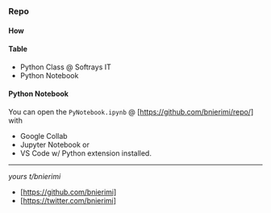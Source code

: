 ### Repo

#### How

#### Table
- Python Class @ Softrays IT
- Python Notebook

#### Python Notebook
You can open the `PyNotebook.ipynb` @ [https://github.com/bnierimi/repo/] with
- Google Collab
- Jupyter Notebook or
- VS Code w/ Python extension installed.


----

_yours t/bnierimi_
- [https://github.com/bnierimi]
- [https://twitter.com/bnierimi]




